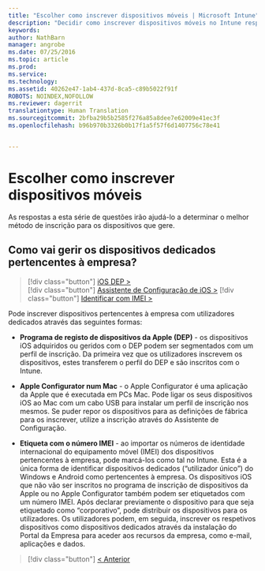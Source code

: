 ```yaml
---
title: "Escolher como inscrever dispositivos móveis | Microsoft Intune"
description: "Decidir como inscrever dispositivos móveis no Intune respondendo a algumas perguntas simples"
keywords: 
author: NathBarn
manager: angrobe
ms.date: 07/25/2016
ms.topic: article
ms.prod: 
ms.service: 
ms.technology: 
ms.assetid: 40262e47-1ab4-437d-8ca5-c89b5022f91f
ROBOTS: NOINDEX,NOFOLLOW
ms.reviewer: dagerrit
translationtype: Human Translation
ms.sourcegitcommit: 2bfba29b5b2585f276a85a8dee7e62009e41ec3f
ms.openlocfilehash: b96b970b3326b0b17f1a5f57f6d1407756c78e41


---
```

# Escolher como inscrever dispositivos móveis

As respostas a esta série de questões irão ajudá-lo a determinar o melhor método de inscrição para os dispositivos que gere.

## **Como vai gerir os dispositivos dedicados pertencentes à empresa?**

  > [!div class="button"]
[iOS DEP >](/intune/deploy-use/ios-device-enrollment-program-in-microsoft-intune)  
> [!div class="button"]
[Assistente de Configuração de iOS >](/intune/deploy-use/ios-setup-assistant-enrollment-in-microsoft-intune)
> [!div class="button"]
[Identificar com IMEI >](/intune/deploy-use/specify-corporate-owned-devices-with-international-mobile-equipment-identity-imei-numbers)

  Pode inscrever dispositivos pertencentes à empresa com utilizadores dedicados através das seguintes formas:

  - **Programa de registo de dispositivos da Apple (DEP)** - os dispositivos iOS adquiridos ou geridos com o DEP podem ser segmentados com um perfil de inscrição. Da primeira vez que os utilizadores inscrevem os dispositivos, estes transferem o perfil do DEP e são inscritos com o Intune.

  - **Apple Configurator num Mac** - o Apple Configurator é uma aplicação da Apple que é executada em PCs Mac. Pode ligar os seus dispositivos iOS ao Mac com um cabo USB para instalar um perfil de inscrição nos mesmos. Se puder repor os dispositivos para as definições de fábrica para os inscrever, utilize a inscrição através do Assistente de Configuração.

  - **Etiqueta com o número IMEI** - ao importar os números de identidade internacional do equipamento móvel (IMEI) dos dispositivos pertencentes à empresa, pode marcá-los como tal no Intune. Esta é a única forma de identificar dispositivos dedicados (“utilizador único”) do Windows e Android como pertencentes à empresa. Os dispositivos iOS que não vão ser inscritos no programa de inscrição de dispositivos da Apple ou no Apple Configurator também podem ser etiquetados com um número IMEI. Após declarar previamente o dispositivo para que seja etiquetado como “corporativo”, pode distribuir os dispositivos para os utilizadores. Os utilizadores podem, em seguida, inscrever os respetivos dispositivos como dispositivos dedicados através da instalação do Portal da Empresa para aceder aos recursos da empresa, como e-mail, aplicações e dados.

  > [!div class="button"]
  [< Anterior](choose-how-to-enroll-devices3.md)



<!--HONumber=Sep16_HO2-->


